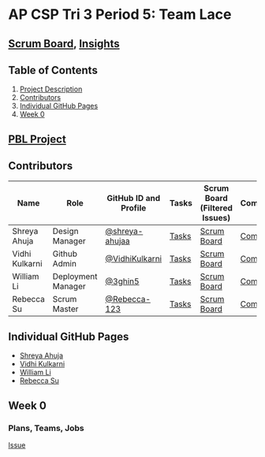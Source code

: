 # AP CSP Tri 3 Period 5: Team Lace
## [Scrum Board](https://github.com/VidhiKulkarni/teamlace/projects/1), [Insights](https://github.com/VidhiKulkarni/teamlace/graphs/contributors)

## Table of Contents
1. [Project Description](https://github.com/VidhiKulkarni/teamlace#project-description)
2. [Contributors](https://github.com/VidhiKulkarni/teamlace#contributors)
3. [Individual GitHub Pages](https://github.com/VidhiKulkarni/teamlace#individual-github-pages)
4. [Week 0](https://github.com/VidhiKulkarni/teamlace#week-0)

## [PBL Project](https://vidhikulkarni.github.io/teamlace/pbl)

## Contributors
| Name | Role | GitHub ID and Profile | Tasks | Scrum Board (Filtered Issues) | Commits |
|------|------|-----------------------|-------|-------------------------------|---------|
| Shreya Ahuja | Design Manager | [@shreya-ahujaa](https://github.com/shreya-ahujaa) | [Tasks](https://github.com/VidhiKulkarni/teamlace/issues/assigned/shreya-ahujaa) |[Scrum Board](https://github.com/VidhiKulkarni/teamlace/projects/1?card_filter_query=assignee%3Ashreya-ahujaa)| [Commits](https://github.com/VidhiKulkarni/teamlace/commits?author=shreya-ahujaa) |
| Vidhi Kulkarni | Github Admin | [@VidhiKulkarni](https://github.com/VidhiKulkarni) | [Tasks](https://github.com/VidhiKulkarni/teamlace/issues/assigned/VidhiKulkarni) | [Scrum Board](https://github.com/VidhiKulkarni/teamlace/projects/1?card_filter_query=assignee%3AVidhiKulkarni) | [Commits](https://github.com/VidhiKulkarni/teamlace/commits?author=VidhiKulkarni) |
| William Li | Deployment Manager | [@3ghin5](https://github.com/3ghin5) | [Tasks](https://github.com/VidhiKulkarni/teamlace/issues/assigned/3ghin5) | [Scrum Board](https://github.com/VidhiKulkarni/teamlace/projects/1?card_filter_query=assignee%3A3ghin5) | [Commits](https://github.com/VidhiKulkarni/teamlace/commits?author=3ghin5) |
| Rebecca Su | Scrum Master | [@Rebecca-123](https://github.com/Rebecca-123) | [Tasks](https://github.com/VidhiKulkarni/teamlace/issues/assigned/Rebecca-123) |[Scrum Board](https://github.com/VidhiKulkarni/teamlace/projects/1?card_filter_query=assignee%3Arebecca-123) | [Commits](https://github.com/VidhiKulkarni/teamlace/commits?author=Rebecca-123) |

## Individual GitHub Pages
- [Shreya Ahuja]()
- [Vidhi Kulkarni]()
- [William Li]()
- [Rebecca Su]()

## Week 0
### Plans, Teams, Jobs
[Issue](https://github.com/VidhiKulkarni/teamlace/issues/1)
